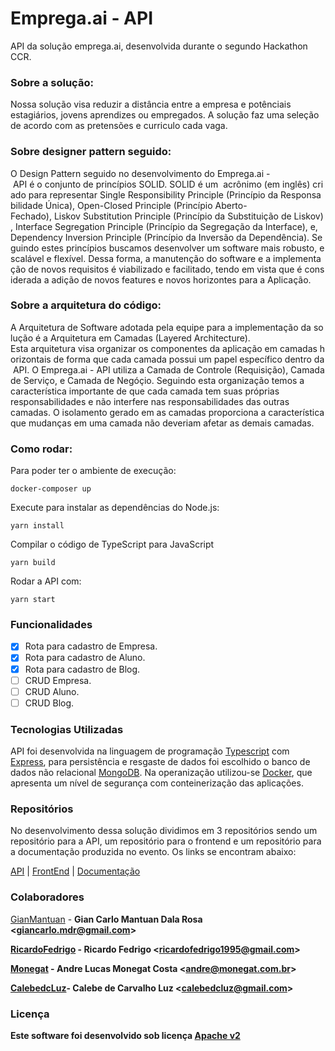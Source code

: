 # Emprega.ai - API

API da solução emprega.ai, desenvolvida durante o segundo Hackathon CCR.

### Sobre a solução:

Nossa solução visa reduzir a distância entre a empresa e potênciais estagiários, jovens aprendizes ou empregados.
A solução faz uma seleção de acordo com as pretensões e curriculo cada vaga.

### Sobre designer pattern seguido: 

O Design Pattern seguido no desenvolvimento do Emprega.ai - API é o conjunto de princípios SOLID. SOLID é um  acrônimo (em inglês) criado para representar Single Responsibility Principle (Princípio da Responsabilidade Única), Open-Closed Principle (Princípio Aberto-Fechado), Liskov Substitution Principle (Princípio da Substituição de Liskov), Interface Segregation Principle (Princípio da Segregação da Interface), e, Dependency Inversion Principle (Princípio da Inversão da Dependência). Seguindo estes princípios buscamos desenvolver um software mais robusto, escalável e flexível. Dessa forma, a manutenção do software e a implementação de novos requisitos é viabilizado e facilitado, tendo em vista que é considerada a adição de novos features e novos horizontes para a Aplicação.

### Sobre a arquitetura do código:

A Arquitetura de Software adotada pela equipe para a implementação da solução é a Arquitetura em Camadas (Layered Architecture). Esta arquitetura visa organizar os componentes da aplicação em camadas horizontais de forma que cada camada possui um papel específico dentro da API. O Emprega.ai - API utiliza a Camada de Controle (Requisição), Camada de Serviço, e Camada de Negóçio. Seguindo esta organização temos a característica importante de que cada camada tem suas próprias responsabilidades e não interfere nas responsabilidades das outras camadas. O isolamento gerado em as camadas proporciona a característica que mudanças em uma camada não deveriam afetar as demais camadas.

### Como rodar:
Para poder ter o ambiente de execução:
```
docker-composer up 
```
Execute para instalar as dependências do Node.js:
```
yarn install
```
Compilar o código de TypeScript para JavaScript 
```
yarn build
```
Rodar a API com:
```
yarn start
``` 
### Funcionalidades

- [x] Rota para cadastro de Empresa.
- [x] Rota para cadastro de Aluno.
- [x] Rota para cadastro de Blog. 
- [ ] CRUD Empresa.
- [ ] CRUD Aluno.
- [ ] CRUD Blog.

### Tecnologias Utilizadas

API foi desenvolvida na linguagem de programação [Typescript](https://www.typescriptlang.org/) com [Express](https://expressjs.com/), para persistência e resgaste de dados foi escolhido o banco de dados não relacional [MongoDB](https://www.mongodb.com/). Na operanização utilizou-se [Docker](www.docker.com), que apresenta um nível de segurança com conteinerização das aplicações.

### Repositórios

No desenvolvimento dessa solução dividimos em 3 repositórios sendo um repositório para a API, um repositório para o frontend e um repositório para a documentação produzida no evento. Os links se encontram abaixo:

[API](https://github.com/GianMantuan/hackathon-ccr-api) | [FrontEnd](https://github.com/GianMantuan/hackathon-ccr-mobile) | [Documentação](https://github.com/GianMantuan/hackathon-ccr-documentation)

### Colaboradores

[GianMantuan](https://github.com/GianMantuan) - <b>Gian Carlo Mantuan Dala Rosa <<giancarlo.mdr@gmail.com>>

[RicardoFedrigo](https://github.com/RicardoFedrigo) - <b>Ricardo Fedrigo  <<ricardofedrigo1995@gmail.com>> 

[Monegat](https://github.com/Monegat) - <b>Andre Lucas Monegat Costa <<andre@monegat.com.br>>

[CalebedcLuz](https://github.com/CalebedcLuz)- Calebe de Carvalho Luz <<calebedcluz@gmail.com>>

### Licença

Este software foi desenvolvido sob licença [Apache v2](https://www.apache.org/licenses/LICENSE-2.0)




